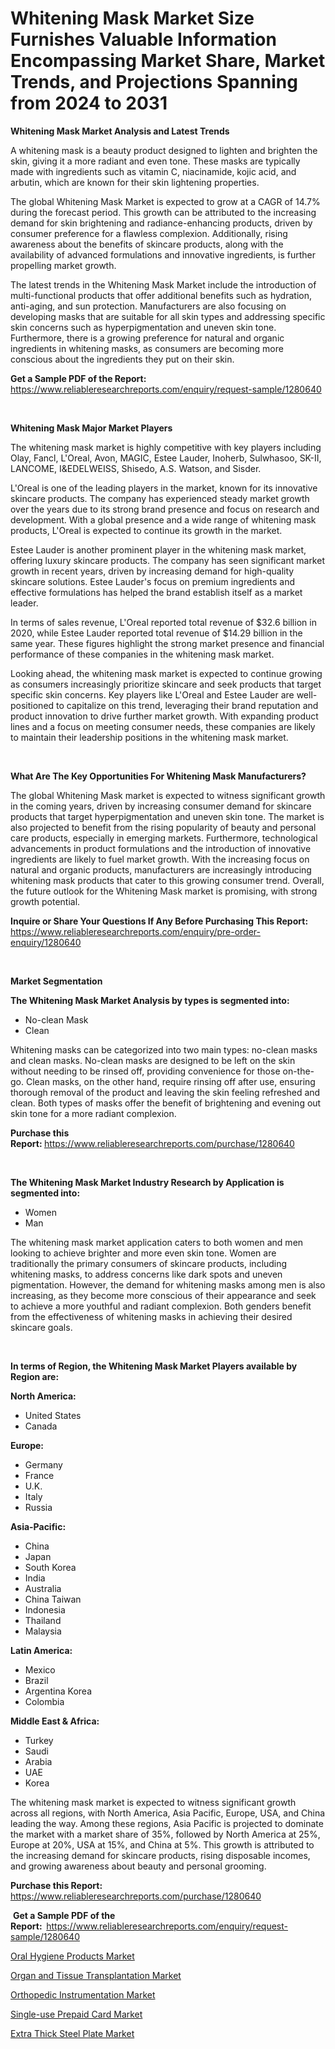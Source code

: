 <p><h1>Whitening Mask Market Size Furnishes Valuable Information Encompassing Market Share, Market Trends, and Projections Spanning from 2024 to 2031</h1></p><p><strong>Whitening Mask Market Analysis and Latest Trends</strong></p>
<p><p>A whitening mask is a beauty product designed to lighten and brighten the skin, giving it a more radiant and even tone. These masks are typically made with ingredients such as vitamin C, niacinamide, kojic acid, and arbutin, which are known for their skin lightening properties.</p><p>The global Whitening Mask Market is expected to grow at a CAGR of 14.7% during the forecast period. This growth can be attributed to the increasing demand for skin brightening and radiance-enhancing products, driven by consumer preference for a flawless complexion. Additionally, rising awareness about the benefits of skincare products, along with the availability of advanced formulations and innovative ingredients, is further propelling market growth.</p><p>The latest trends in the Whitening Mask Market include the introduction of multi-functional products that offer additional benefits such as hydration, anti-aging, and sun protection. Manufacturers are also focusing on developing masks that are suitable for all skin types and addressing specific skin concerns such as hyperpigmentation and uneven skin tone. Furthermore, there is a growing preference for natural and organic ingredients in whitening masks, as consumers are becoming more conscious about the ingredients they put on their skin.</p></p>
<p><strong>Get a Sample PDF of the Report:&nbsp;</strong> <a href="https://www.reliableresearchreports.com/enquiry/request-sample/1280640">https://www.reliableresearchreports.com/enquiry/request-sample/1280640</a></p>
<p>&nbsp;</p>
<p><strong>Whitening Mask Major Market Players</strong></p>
<p><p>The whitening mask market is highly competitive with key players including Olay, Fancl, L'Oreal, Avon, MAGIC, Estee Lauder, Inoherb, Sulwhasoo, SK-II, LANCOME, I&EDELWEISS, Shisedo, A.S. Watson, and Sisder.</p><p>L'Oreal is one of the leading players in the market, known for its innovative skincare products. The company has experienced steady market growth over the years due to its strong brand presence and focus on research and development. With a global presence and a wide range of whitening mask products, L'Oreal is expected to continue its growth in the market.</p><p>Estee Lauder is another prominent player in the whitening mask market, offering luxury skincare products. The company has seen significant market growth in recent years, driven by increasing demand for high-quality skincare solutions. Estee Lauder's focus on premium ingredients and effective formulations has helped the brand establish itself as a market leader.</p><p>In terms of sales revenue, L'Oreal reported total revenue of $32.6 billion in 2020, while Estee Lauder reported total revenue of $14.29 billion in the same year. These figures highlight the strong market presence and financial performance of these companies in the whitening mask market.</p><p>Looking ahead, the whitening mask market is expected to continue growing as consumers increasingly prioritize skincare and seek products that target specific skin concerns. Key players like L'Oreal and Estee Lauder are well-positioned to capitalize on this trend, leveraging their brand reputation and product innovation to drive further market growth. With expanding product lines and a focus on meeting consumer needs, these companies are likely to maintain their leadership positions in the whitening mask market.</p></p>
<p>&nbsp;</p>
<p><strong>What Are The Key Opportunities For Whitening Mask Manufacturers?</strong></p>
<p><p>The global Whitening Mask market is expected to witness significant growth in the coming years, driven by increasing consumer demand for skincare products that target hyperpigmentation and uneven skin tone. The market is also projected to benefit from the rising popularity of beauty and personal care products, especially in emerging markets. Furthermore, technological advancements in product formulations and the introduction of innovative ingredients are likely to fuel market growth. With the increasing focus on natural and organic products, manufacturers are increasingly introducing whitening mask products that cater to this growing consumer trend. Overall, the future outlook for the Whitening Mask market is promising, with strong growth potential.</p></p>
<p><strong>Inquire or Share Your Questions If Any Before Purchasing This Report:</strong> <a href="https://www.reliableresearchreports.com/enquiry/pre-order-enquiry/1280640">https://www.reliableresearchreports.com/enquiry/pre-order-enquiry/1280640</a></p>
<p>&nbsp;</p>
<p><strong>Market Segmentation</strong></p>
<p><strong>The Whitening Mask Market Analysis by types is segmented into:</strong></p>
<p><ul><li>No-clean Mask</li><li>Clean</li></ul></p>
<p><p>Whitening masks can be categorized into two main types: no-clean masks and clean masks. No-clean masks are designed to be left on the skin without needing to be rinsed off, providing convenience for those on-the-go. Clean masks, on the other hand, require rinsing off after use, ensuring thorough removal of the product and leaving the skin feeling refreshed and clean. Both types of masks offer the benefit of brightening and evening out skin tone for a more radiant complexion.</p></p>
<p><strong>Purchase this Report:&nbsp;</strong><a href="https://www.reliableresearchreports.com/purchase/1280640">https://www.reliableresearchreports.com/purchase/1280640</a></p>
<p>&nbsp;</p>
<p><strong>The Whitening Mask Market Industry Research by Application is segmented into:</strong></p>
<p><ul><li>Women</li><li>Man</li></ul></p>
<p><p>The whitening mask market application caters to both women and men looking to achieve brighter and more even skin tone. Women are traditionally the primary consumers of skincare products, including whitening masks, to address concerns like dark spots and uneven pigmentation. However, the demand for whitening masks among men is also increasing, as they become more conscious of their appearance and seek to achieve a more youthful and radiant complexion. Both genders benefit from the effectiveness of whitening masks in achieving their desired skincare goals.</p></p>
<p>&nbsp;</p>
<p><strong>In terms of Region, the Whitening Mask Market Players available by Region are:</strong></p>
<p>
    <p> <strong> North America: </strong>
        <ul>
            <li>United States</li>
            <li>Canada</li>
        </ul>
        </p> 
    <p> <strong> Europe: </strong>
        <ul>
            <li>Germany</li>
            <li>France</li>
            <li>U.K.</li>
            <li>Italy</li>
            <li>Russia</li>
        </ul>
        </p> 
    <p> <strong> Asia-Pacific: </strong>
        <ul>
            <li>China</li>
            <li>Japan</li>
            <li>South Korea</li>
            <li>India</li>
            <li>Australia</li>
            <li>China Taiwan</li>
            <li>Indonesia</li>
            <li>Thailand</li>
            <li>Malaysia</li>
        </ul>
        </p> 
    <p> <strong> Latin America: </strong>
        <ul>
            <li>Mexico</li>
            <li>Brazil</li>
            <li>Argentina Korea</li>
            <li>Colombia</li>
        </ul>
        </p> 
    <p> <strong> Middle East & Africa: </strong>
        <ul>
            <li>Turkey</li>
            <li>Saudi</li>
            <li>Arabia</li>
            <li>UAE</li>
            <li>Korea</li>
        </ul>
    </p>
    </p>
<p><p>The whitening mask market is expected to witness significant growth across all regions, with North America, Asia Pacific, Europe, USA, and China leading the way. Among these regions, Asia Pacific is projected to dominate the market with a market share of 35%, followed by North America at 25%, Europe at 20%, USA at 15%, and China at 5%. This growth is attributed to the increasing demand for skincare products, rising disposable incomes, and growing awareness about beauty and personal grooming.</p></p>
<p><strong>Purchase this Report: </strong><a href="https://www.reliableresearchreports.com/purchase/1280640">https://www.reliableresearchreports.com/purchase/1280640</a></p>
<p>&nbsp;<strong>Get a Sample PDF of the Report:&nbsp;&nbsp;</strong><a href="https://www.reliableresearchreports.com/enquiry/request-sample/1280640">https://www.reliableresearchreports.com/enquiry/request-sample/1280640</a></p>
<p><strong></strong></p>
<p><p><a href="https://medium.com/p/377e730402bf/edit">Oral Hygiene Products Market</a></p><p><a href="https://medium.com/p/c582d3055c8f/edit">Organ and Tissue Transplantation Market</a></p><p><a href="https://medium.com/p/4593f369c144/edit">Orthopedic Instrumentation Market</a></p><p><a href="https://github.com/suaretopek9/Market-Research-Report-List-1/blob/main/single-use-prepaid-card-market.md">Single-use Prepaid Card Market</a></p><p><a href="https://github.com/mharielmesa/Market-Research-Report-List-2/blob/main/extra-thick-steel-plate-market.md">Extra Thick Steel Plate Market</a></p></p>